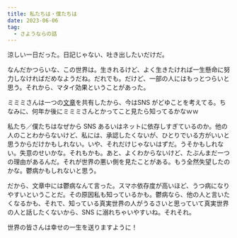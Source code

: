 ```yaml
---
title: 私たちは・僕たちは
date: 2023-06-06
tag:
  - さようならの話
---
```


涼しい一日だった。日記じゃない、吐き出したいだけだ。

なんだかつらいな、この世界は。生きれるけど、よく生きたければ一生懸命に努力しなければだめなようだね。だれでも。だけど、一部の人にはもっとつらいと思う。それから、マタイ効果ということがあった。

ミミミさんは一つの[文章](https://forbesjapan.com/articles/detail/18925)を共有したから、今はSNS がどゆことを考えてる。ちなみに、何年か後にミミミさんとかってこと見たら知ってるかなｗｗ

私たち／僕たちはなぜから SNS あるいはネットに依存しすぎているのか。他の人のことわからないけど、私には、承認したくないが、ひとりでいる方がいいと思うからだけかもしれない。いや、それだけじゃないはずだ。うそかもしれない。失意のせいかな。それもかも。あと、よくわからないけど、たぶんまだ一つの理由があるんだ。それが世界の悪い側を見たことがある。もう全然失望したのかな。鬱病かもしれないと思う。

だから、文章中には鬱病なんて言った。スマホ依存度が高いほど、うつ病になりやすいということだ。その原因私も知っているかも。鬱病なら、他の人と言いたくなるかも、それで、知っている真実世界の人がうるさいと思っていて真実世界の人と話したくないから、SNS に溺れちゃいやすいね。それそれ。

世界の皆さんは幸せの一生を送りますように！